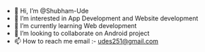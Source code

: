 - 👋 Hi, I’m @Shubham-Ude
- 👀 I’m interested in App Development and Website development 
- 🌱 I’m currently learning Web development 
- 💞️ I’m looking to collaborate on Android project 
- 📫 How to reach me email :- udes251@gmail.com

<!---
Shubham-Ude/Shubham-Ude is a ✨ special ✨ repository because its `README.md` (this file) appears on your GitHub profile.
You can click the Preview link to take a look at your changes.
--->
